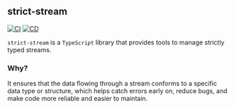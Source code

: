 ## strict-stream
[![CI](https://github.com/slavahatnuke/strict-stream/actions/workflows/ci.yml/badge.svg)](https://github.com/slavahatnuke/strict-stream/actions/workflows/ci.yml?branch=master) [![CD](https://github.com/slavahatnuke/strict-stream/actions/workflows/cd.yml/badge.svg)](https://github.com/slavahatnuke/strict-stream/actions/workflows/cd.yml?branch=master)

`strict-stream` is a `TypeScript` library that provides tools to manage strictly typed streams. 

### Why?
It ensures that the data flowing through a stream conforms to a specific data type or structure, which helps catch errors early on, reduce bugs, and make code more reliable and easier to maintain.